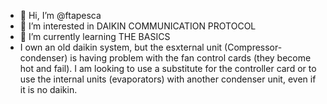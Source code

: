 - 👋 Hi, I’m @ftapesca
- 👀 I’m interested in DAIKIN COMMUNICATION PROTOCOL
- 🌱 I’m currently learning THE BASICS
- I own an old daikin system, but the esxternal unit (Compressor-condenser) is having problem with the fan control cards (they become hot and fail). I am looking to use a substitute for the controller card or to use the internal units (evaporators) with another condenser unit, even if it is no daikin.

<!---

--->
